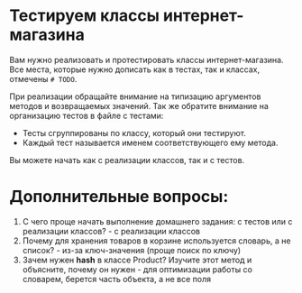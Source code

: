 
# Тестируем классы интернет-магазина
Вам нужно реализовать и протестировать классы интернет-магазина.
Все места, которые нужно дописать как в тестах, так и классах, отмечены `# TODO`.

При реализации обращайте внимание на типизацию аргументов методов и возвращаемых значений.
Так же обратите внимание на организацию тестов в файле с тестами:
- Тесты сгруппированы по классу, который они тестируют.
- Каждый тест называется именем соответствующего ему метода.

Вы можете начать как с реализации классов, так и с тестов.


# Дополнительные вопросы:
1. С чего проще начать выполнение домашнего задания: с тестов или с реализации классов? - с реализации классов
2. Почему для хранения товаров в корзине используется словарь, а не список? - из-за ключ-значения (проще поиск по ключу)
3. Зачем нужен __hash__ в классе Product? Изучите этот метод и объясните, почему он нужен - для оптимизации работы со словарем, берется часть объекта, а не все поля
